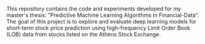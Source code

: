 This repository contains the code and experiments developed for my master's thesis: “Predictive Machine Learning Algorithms in Financial-Data”. The goal of this project is to explore and evaluate deep learning models for short-term stock price prediction using high-frequency Limit Order Book (LOB) data from stocks listed on the Athens Stock Exchange.
